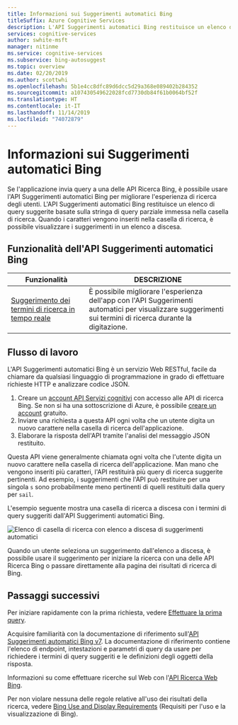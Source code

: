 ```yaml
---
title: Informazioni sui Suggerimenti automatici Bing
titleSuffix: Azure Cognitive Services
description: L'API Suggerimenti automatici Bing restituisce un elenco di query suggerite basate sulla stringa di query parziale immessa nella casella di ricerca.
services: cognitive-services
author: swhite-msft
manager: nitinme
ms.service: cognitive-services
ms.subservice: bing-autosuggest
ms.topic: overview
ms.date: 02/20/2019
ms.author: scottwhi
ms.openlocfilehash: 5b1e4cc8dfc89d6dcc5d29a368e089402b284352
ms.sourcegitcommit: a107430549622028fcd7730db84f61b0064bf52f
ms.translationtype: HT
ms.contentlocale: it-IT
ms.lasthandoff: 11/14/2019
ms.locfileid: "74072879"
---
```

# <a name="what-is-bing-autosuggest"></a>Informazioni sui Suggerimenti automatici Bing

Se l'applicazione invia query a una delle API Ricerca Bing, è possibile usare l'API Suggerimenti automatici Bing per migliorare l'esperienza di ricerca degli utenti. L'API Suggerimenti automatici Bing restituisce un elenco di query suggerite basate sulla stringa di query parziale immessa nella casella di ricerca. Quando i caratteri vengono inseriti nella casella di ricerca, è possibile visualizzare i suggerimenti in un elenco a discesa.

## <a name="bing-autosuggest-api-features"></a>Funzionalità dell'API Suggerimenti automatici Bing

| Funzionalità                                                                                                                                                                                 | DESCRIZIONE                                                                                                                                                            |
|-----------------------------------------------------------------------------------------------------------------------------------------------------------------------------------------|------------------------------------------------------------------------------------------------------------------------------------------------------------------------|
| [Suggerimento dei termini di ricerca in tempo reale](concepts/get-suggestions.md) | È possibile migliorare l'esperienza dell'app con l'API Suggerimenti automatici per visualizzare suggerimenti sui termini di ricerca durante la digitazione. |

## <a name="workflow"></a>Flusso di lavoro

L'API Suggerimenti automatici Bing è un servizio Web RESTful, facile da chiamare da qualsiasi linguaggio di programmazione in grado di effettuare richieste HTTP e analizzare codice JSON. 

1. Creare un [account API Servizi cognitivi](https://docs.microsoft.com/azure/cognitive-services/cognitive-services-apis-create-account) con accesso alle API di ricerca Bing. Se non si ha una sottoscrizione di Azure, è possibile [creare un account](https://azure.microsoft.com/try/cognitive-services/?api=bing-web-search-api) gratuito.
2. Inviare una richiesta a questa API ogni volta che un utente digita un nuovo carattere nella casella di ricerca dell'applicazione.
3. Elaborare la risposta dell'API tramite l'analisi del messaggio JSON restituito.

Questa API viene generalmente chiamata ogni volta che l'utente digita un nuovo carattere nella casella di ricerca dell'applicazione. Man mano che vengono inseriti più caratteri, l'API restituirà più query di ricerca suggerite pertinenti. Ad esempio, i suggerimenti che l'API può restituire per una singola `s` sono probabilmente meno pertinenti di quelli restituiti dalla query per `sail`.

L'esempio seguente mostra una casella di ricerca a discesa con i termini di query suggeriti dall'API Suggerimenti automatici Bing.

![Elenco di casella di ricerca con elenco a discesa di suggerimenti automatici](./media/cognitive-services-bing-autosuggest-api/bing-autosuggest-drop-down-list.PNG)

Quando un utente seleziona un suggerimento dall'elenco a discesa, è possibile usare il suggerimento per iniziare la ricerca con una delle API Ricerca Bing o passare direttamente alla pagina dei risultati di ricerca di Bing.

## <a name="next-steps"></a>Passaggi successivi

Per iniziare rapidamente con la prima richiesta, vedere [Effettuare la prima query](quickstarts/csharp.md).

Acquisire familiarità con la documentazione di riferimento sull'[API Suggerimenti automatici Bing v7](https://docs.microsoft.com/rest/api/cognitiveservices-bingsearch/bing-autosuggest-api-v7-reference). La documentazione di riferimento contiene l'elenco di endpoint, intestazioni e parametri di query da usare per richiedere i termini di query suggeriti e le definizioni degli oggetti della risposta.

Informazioni su come effettuare ricerche sul Web con l'[API Ricerca Web Bing](../bing-web-search/search-the-web.md).

Per non violare nessuna delle regole relative all'uso dei risultati della ricerca, vedere [Bing Use and Display Requirements](./useanddisplayrequirements.md) (Requisiti per l'uso e la visualizzazione di Bing).
